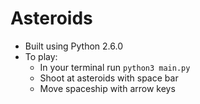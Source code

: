 # Asteroids

- Built using Python 2.6.0
- To play:
   - In your terminal run  ``` python3 main.py ```
   - Shoot at asteroids with space bar
   - Move spaceship with arrow keys
